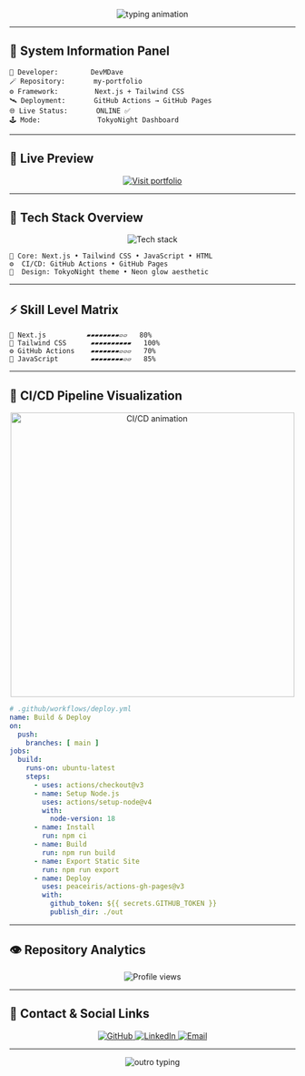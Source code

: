 <!--
==========================================================
💻 DEVMDAVE — my-portfolio (TokyoNight Tech Dashboard Mode)
Minimal, Animated, and Professional GitHub-Safe README
==========================================================
-->

<!-- 🧠 Header Banner -->
<p align="center">
  <img src="https://readme-typing-svg.herokuapp.com?font=Orbitron&size=28&duration=2800&pause=900&color=00FFF5&center=true&vCenter=true&width=800&lines=💻+DevMDave's+Portfolio+Repository;⚙️+Next.js+%7C+Tailwind+CSS+%7C+CI%2FCD+Workflow;" alt="typing animation" />
</p>

---

## 🧭 System Information Panel
```text
🧠 Developer:        DevMDave
🪄 Repository:       my-portfolio
⚙️ Framework:         Next.js + Tailwind CSS
🛰️ Deployment:       GitHub Actions → GitHub Pages
🌐 Live Status:       ONLINE ✅
🕹️ Mode:              TokyoNight Dashboard
```

---

## 🚀 Live Preview
<p align="center">
  <a href="https://devmdave.github.io/my-portfolio" target="_blank">
    <img src="https://img.shields.io/badge/🚀%20Visit%20My%20Portfolio-00FFF5?style=for-the-badge&logo=vercel&logoColor=white" alt="Visit portfolio" />
  </a>
</p>

---

## 🧩 Tech Stack Overview
<p align="center">
  <img src="https://skillicons.dev/icons?i=nextjs,tailwind,js,html,githubactions,vercel&theme=dark" alt="Tech stack" />
</p>

```text
🧩 Core: Next.js • Tailwind CSS • JavaScript • HTML
⚙️  CI/CD: GitHub Actions • GitHub Pages
🎨  Design: TokyoNight theme • Neon glow aesthetic
```

---

## ⚡ Skill Level Matrix
```text
🧠 Next.js          ▰▰▰▰▰▰▰▰▱▱   80%
🎨 Tailwind CSS      ▰▰▰▰▰▰▰▰▰▰   100%
⚙️ GitHub Actions    ▰▰▰▰▰▰▰▱▱▱   70%
🧩 JavaScript        ▰▰▰▰▰▰▰▰▱▱   85%
```

---

## 🔄 CI/CD Pipeline Visualization
<p align="center">
  <img src="https://media.giphy.com/media/Y3xkaMlf1YxgA9aJj3/giphy.gif" width="500" alt="CI/CD animation"/>
</p>

```yaml
# .github/workflows/deploy.yml
name: Build & Deploy
on:
  push:
    branches: [ main ]
jobs:
  build:
    runs-on: ubuntu-latest
    steps:
      - uses: actions/checkout@v3
      - name: Setup Node.js
        uses: actions/setup-node@v4
        with:
          node-version: 18
      - name: Install
        run: npm ci
      - name: Build
        run: npm run build
      - name: Export Static Site
        run: npm run export
      - name: Deploy
        uses: peaceiris/actions-gh-pages@v3
        with:
          github_token: ${{ secrets.GITHUB_TOKEN }}
          publish_dir: ./out
```

---

## 👁️ Repository Analytics
<p align="center">
  <img src="https://komarev.com/ghpvc/?username=devmdave&label=👁️+Views&color=00FFF5&style=flat-square" alt="Profile views"/>
</p>

---

## 💬 Contact & Social Links
<p align="center">
  <a href="https://github.com/devmdave" target="_blank">
    <img src="https://img.shields.io/badge/GitHub-181717?style=for-the-badge&logo=github&logoColor=white" alt="GitHub" />
  </a>
  <a href="https://linkedin.com/in/devmdave" target="_blank">
    <img src="https://img.shields.io/badge/LinkedIn-0077B5?style=for-the-badge&logo=linkedin&logoColor=white" alt="LinkedIn" />
  </a>
  <a href="mailto:davemadhav2007@gmail.com">
    <img src="https://img.shields.io/badge/Email-EA4335?style=for-the-badge&logo=gmail&logoColor=white" alt="Email" />
  </a>
</p>

---
<p align="center">
  <img src="https://readme-typing-svg.herokuapp.com?font=Fira+Code&size=16&duration=2500&pause=800&color=00FFF5&center=true&vCenter=true&width=660&lines=System+Status:+STABLE;Awaiting+Next+Deployment...+🛰️;Thanks+for+visiting+DevMDave's+Dashboard!+⚡" alt="outro typing" />
</p>